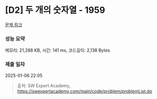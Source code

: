 # [D2] 두 개의 숫자열 - 1959 

[문제 링크](https://swexpertacademy.com/main/code/problem/problemDetail.do?contestProbId=AV5PpoFaAS4DFAUq) 

### 성능 요약

메모리: 21,288 KB, 시간: 141 ms, 코드길이: 2,138 Bytes

### 제출 일자

2025-01-06 22:05



> 출처: SW Expert Academy, https://swexpertacademy.com/main/code/problem/problemList.do